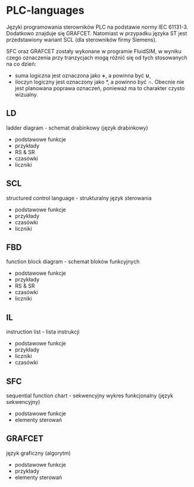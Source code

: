 # PLC-languages
Języki programowania sterowników PLC na podstawie normy IEC 61131-3. Dodatkowo znajduje się GRAFCET. Natomiast w przypadku języka ST jest przedstawiony wariant SCL (dla sterowników firmy Siemens).

SFC oraz GRAFCET zostały wykonane w programie FluidSIM, w wyniku czego oznaczenia przy tranzycjach mogą różnić się od tych stosowanych na co dzień:
* suma logiczna jest oznaczona jako **+**, a powinna być **∪**,
* iloczyn logiczny jest oznaczony jako *, a powinno być **∩**.
Obecnie nie jest planowana poprawa oznaczeń, ponieważ ma to charakter czysto wizualny.

## LD
ladder diagram - schemat drabinkowy (język drabinkowy)
* podstawowe funkcje
* przykłady
* RS & SR
* czasówki
* liczniki

## SCL
structured control language - strukturalny język sterowania
* podstawowe funkcje
* przykłady
* czasówki
* liczniki

## FBD
function block diagram - schemat bloków funkcyjnych
* podstawowe funkcje
* przykłady
* RS & SR
* czasówki
* liczniki

## IL
instruction list - lista instrukcji
* podstawowe funkcje
* przykłady
* liczniki
* czasówki

## SFC
sequential function chart - sekwencyjny wykres funkcjonalny (język sekwencyjny)
* podstawowe funkcje
* elementy sterowań

## GRAFCET
język graficzny (algorytm)
* podstawowe funkcje
* przykłady
* elementy sterowań
